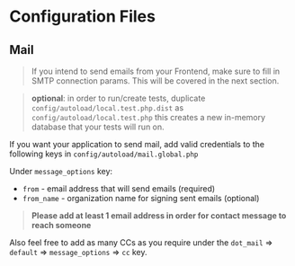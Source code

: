 # Configuration Files

## Mail

> If you intend to send emails from your Frontend, make sure to fill in SMTP connection params.
> This will be covered in the next section.

> **optional**: in order to run/create tests, duplicate `config/autoload/local.test.php.dist` as `config/autoload/local.test.php` this creates a new in-memory database that your tests will run on.

If you want your application to send mail, add valid credentials to the following keys in `config/autoload/mail.global.php`

Under `message_options` key:

- `from` - email address that will send emails (required)
- `from_name` - organization name for signing sent emails (optional)

> **Please add at least 1 email address in order for contact message to reach someone**

Also feel free to add as many CCs as you require under the `dot_mail` => `default` => `message_options` => `cc` key.
